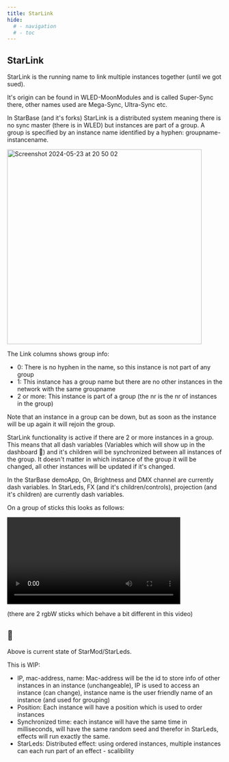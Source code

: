 ```yaml
---
title: StarLink
hide:
  # - navigation
  # - toc
---
```


## StarLink

StarLink is the running name to link multiple instances together (until we got sued).

It's origin can be found in WLED-MoonModules and is called Super-Sync there, other names used are Mega-Sync, Ultra-Sync etc.

In StarBase (and it's forks) StarLink is a distributed system meaning there is no sync master (there is in WLED) but instances are part of a group. A group is specified by an instance name identified by a hyphen: groupname-instancename.

<img width="455" alt="Screenshot 2024-05-23 at 20 50 02" src="https://github.com/ewowi/StarDocs/assets/138451817/e3dbd019-6193-4081-aad1-63f178d396ac">

The Link columns shows group info:

* 0: There is no hyphen in the name, so this instance is not part of any group
* 1: This instance has a group name but there are no other instances in the network with the same groupname
* 2 or more: This instance is part of a group (the nr is the nr of instances in the group)

Note that an instance in a group can be down, but as soon as the instance will be up again it will rejoin the group.

StarLink functionality is active if there are 2 or more instances in a group. This means that all dash variables (Variables which will show up in the dashboard 🚧) and it's children will be synchronized between all instances of the group. It doesn't matter in which instance of the group it will be changed, all other instances will be updated if it's changed.

In the StarBase demoApp, On, Brightness and DMX channel are currently dash variables. In StarLeds, FX (and it's children/controls), projection (and it's children) are currently dash variables.

On a group of sticks this looks as follows:

<video width="405" autoplay><source src="https://github.com/ewowi/StarDocs/assets/138451817/36d8a25d-c3cb-40d1-953a-330e06db9983" type="video/mp4"></video>

(there are 2 rgbW sticks which behave a bit different in this video)

## 🚧

Above is current state of StarMod/StarLeds.

This is WIP:

* IP, mac-address, name: Mac-address will be the id to store info of other instances in an instance (unchangeable), IP is used to access an instance (can change), instance name is the user friendly name of an instance (and used for grouping)
* Position: Each instance will have a position which is used to order instances
* Synchronized time: each instance will have the same time in milliseconds, will have the same random seed and therefor in StarLeds, effects will run exactly the same.
* StarLeds: Distributed effect: using ordered instances, multiple instances can each run part of an effect - scalibility
